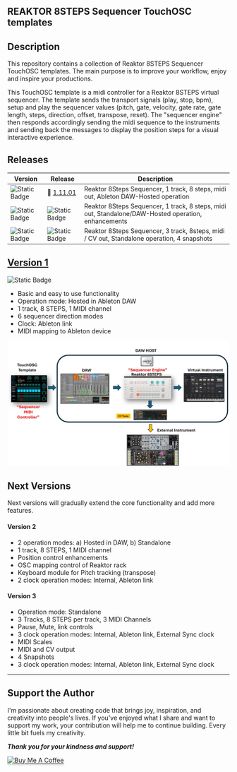 ## REAKTOR 8STEPS Sequencer TouchOSC templates

## Description
This repository contains a collection of Reaktor 8STEPS Sequencer TouchOSC templates. The main purpose is to improve your workflow, enjoy and inspire your productions.  

This TouchOSC template is a midi controller for a Reaktor 8STEPS virtual sequencer. The template sends the transport signals (play, stop, bpm), setup and play the sequencer values (pitch, gate, velocity, gate rate, gate length, steps, direction, offset, transpose, reset). The "sequencer engine" then responds accordingly sending the midi sequence to the instruments and sending back the messages to display the position steps for a visual interactive experience. 

## Releases
| Version | Release | Description   |
| ------------ | ------------ | ------------ |
| ![Static Badge](https://img.shields.io/badge/1-green) | :link: [1.11.01](Reaktor-8STEPS-V1/) | Reaktor 8Steps Sequencer, 1 track, 8 steps, midi out, Ableton DAW-Hosted operation|
| ![Static Badge](https://img.shields.io/badge/2-red) | ![Static Badge](https://img.shields.io/badge/Development-red) |  Reaktor 8Steps Sequencer, 1 track, 8 steps, midi out, Standalone/DAW-Hosted operation, enhancements |
| ![Static Badge](https://img.shields.io/badge/3-red) | ![Static Badge](https://img.shields.io/badge/Development-red) |  Reaktor 8Steps Sequencer, 3 track, 8steps, midi / CV out, Standalone operation, 4 snapshots |


## [Version 1](/Reaktor-8STEPS-V1/) 
![Static Badge](https://img.shields.io/badge/released-green)
- Basic and easy to use functionality
- Operation mode: Hosted in Ableton DAW
- 1 track, 8 STEPS, 1 MIDI channel
- 6 sequencer direction modes
- Clock: Ableton link
- MIDI mapping to Ableton device 	

<div align="center"> 

![](images/img1.jpg)

</div>

## Next Versions
Next versions will gradually extend the core functionality and add more features.

#### Version 2
- 2 operation modes: a) Hosted in DAW, b) Standalone
- 1 track, 8 STEPS, 1 MIDI channel
- Position control enhancements
- OSC mapping control of Reaktor rack 	
- Keyboard module for Pitch tracking (transpose)
- 2 clock operation modes: Internal, Ableton link

#### Version 3
- Operation mode: Standalone
- 3 Tracks, 8 STEPS per track, 3 MIDI Channels 
- Pause, Mute, link controls 
- 3 clock operation modes: Internal, Ableton link, External Sync clock
- MIDI Scales
- MIDI and CV output
- 4 Snapshots
- 3 clock operation modes: Internal, Ableton link, External Sync clock

---

## Support the Author
<p> 
I'm passionate about creating code that brings joy, inspiration, and creativity into people's lives. If you've enjoyed what I share and want to support my work, your contribution will help me to continue building. Every little bit fuels my creativity.
</p>

**_Thank you for your kindness and support!_** 

<a href="https://www.buymeacoffee.com/r1c4rd0" target="_blank"><img src="https://www.buymeacoffee.com/assets/img/custom_images/orange_img.png" alt="Buy Me A Coffee" style="height: 41px !important;width: 174px !important;box-shadow: 0px 3px 2px 0px rgba(190, 190, 190, 0.5) !important;-webkit-box-shadow: 0px 3px 2px 0px rgba(190, 190, 190, 0.5) !important;" ></a>

